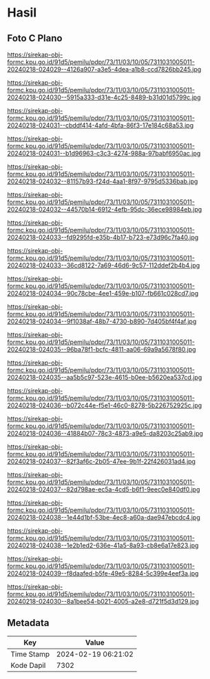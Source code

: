 # Hasil

## Foto C Plano

https://sirekap-obj-formc.kpu.go.id/91d5/pemilu/pdpr/73/11/03/10/05/7311031005011-20240218-024029--4126a907-a3e5-4dea-a1b8-ccd7826bb245.jpg

https://sirekap-obj-formc.kpu.go.id/91d5/pemilu/pdpr/73/11/03/10/05/7311031005011-20240218-024030--5915a333-d31e-4c25-8489-b31d01d5799c.jpg

https://sirekap-obj-formc.kpu.go.id/91d5/pemilu/pdpr/73/11/03/10/05/7311031005011-20240218-024031--cbddf414-4afd-4bfa-86f3-17e184c68a53.jpg

https://sirekap-obj-formc.kpu.go.id/91d5/pemilu/pdpr/73/11/03/10/05/7311031005011-20240218-024031--b1d96963-c3c3-4274-988a-97babf6950ac.jpg

https://sirekap-obj-formc.kpu.go.id/91d5/pemilu/pdpr/73/11/03/10/05/7311031005011-20240218-024032--81157b93-f24d-4aa1-8f97-9795d5336bab.jpg

https://sirekap-obj-formc.kpu.go.id/91d5/pemilu/pdpr/73/11/03/10/05/7311031005011-20240218-024032--44570b14-6912-4efb-95dc-36ece98984eb.jpg

https://sirekap-obj-formc.kpu.go.id/91d5/pemilu/pdpr/73/11/03/10/05/7311031005011-20240218-024033--fd9295fd-e35b-4b17-b723-e73d96c7fa40.jpg

https://sirekap-obj-formc.kpu.go.id/91d5/pemilu/pdpr/73/11/03/10/05/7311031005011-20240218-024033--36cd8122-7a69-46d6-9c57-112ddef2b4b4.jpg

https://sirekap-obj-formc.kpu.go.id/91d5/pemilu/pdpr/73/11/03/10/05/7311031005011-20240218-024034--90c78cbe-4ee1-459e-b107-fb661c028cd7.jpg

https://sirekap-obj-formc.kpu.go.id/91d5/pemilu/pdpr/73/11/03/10/05/7311031005011-20240218-024034--9f1038af-48b7-4730-b890-7d405bf4f4af.jpg

https://sirekap-obj-formc.kpu.go.id/91d5/pemilu/pdpr/73/11/03/10/05/7311031005011-20240218-024035--96ba78f1-bcfc-4811-aa06-69a9a5678f80.jpg

https://sirekap-obj-formc.kpu.go.id/91d5/pemilu/pdpr/73/11/03/10/05/7311031005011-20240218-024035--aa5b5c97-523e-4615-b0ee-b5620ea537cd.jpg

https://sirekap-obj-formc.kpu.go.id/91d5/pemilu/pdpr/73/11/03/10/05/7311031005011-20240218-024036--b072c44e-f5e1-46c0-8278-5b226752925c.jpg

https://sirekap-obj-formc.kpu.go.id/91d5/pemilu/pdpr/73/11/03/10/05/7311031005011-20240218-024036--41884b07-78c3-4873-a9e5-da8203c25ab9.jpg

https://sirekap-obj-formc.kpu.go.id/91d5/pemilu/pdpr/73/11/03/10/05/7311031005011-20240218-024037--82f3af6c-2b05-47ee-9b1f-22f426031ad4.jpg

https://sirekap-obj-formc.kpu.go.id/91d5/pemilu/pdpr/73/11/03/10/05/7311031005011-20240218-024037--82d798ae-ec5a-4cd5-b6f1-9eec0e840df0.jpg

https://sirekap-obj-formc.kpu.go.id/91d5/pemilu/pdpr/73/11/03/10/05/7311031005011-20240218-024038--1e44d1bf-53be-4ec8-a60a-dae947ebcdc4.jpg

https://sirekap-obj-formc.kpu.go.id/91d5/pemilu/pdpr/73/11/03/10/05/7311031005011-20240218-024038--1e2b1ed2-636e-41a5-8a93-cb8e6a17e823.jpg

https://sirekap-obj-formc.kpu.go.id/91d5/pemilu/pdpr/73/11/03/10/05/7311031005011-20240218-024039--f8daafed-b5fe-49e5-8284-5c399e4eef3a.jpg

https://sirekap-obj-formc.kpu.go.id/91d5/pemilu/pdpr/73/11/03/10/05/7311031005011-20240218-024030--8a1bee54-b021-4005-a2e8-d721f5d3d129.jpg


## Metadata

| Key        | Value               |
| ---------- | ------------------- |
| Time Stamp | 2024-02-19 06:21:02 |
| Kode Dapil | 7302                |



